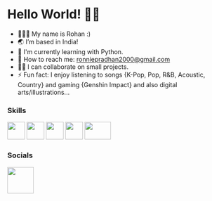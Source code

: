 # Hello World! 👋🏻 

- 🧑🏻‍💻 My name is Rohan :)
- 🌏 I’m based in India!
- 🌱 I'm currently learning with Python.
- 📧 How to reach me: ronniepradhan2000@gmail.com 
- 🤝🏻 I can collaborate on small projects.  
- ⚡ Fun fact: I enjoy listening to songs {K-Pop, Pop, R&B, Acoustic, Country} and gaming {Genshin Impact} and also digital arts/illustrations...

### Skills
<img src="https://user-images.githubusercontent.com/105499295/183478667-6473644d-0082-4674-bd03-8b669201f7cf.jpg" width=40px height=40px>   <img src="https://user-images.githubusercontent.com/105499295/183479459-59638df9-64b9-478b-9596-8a8d90b0d166.png" width=40px height=40px>   <img src="https://user-images.githubusercontent.com/105499295/183479865-2a8a5087-460c-4bef-ac98-c568ed9d0a57.png" width=40px height=40px>   <img src="https://user-images.githubusercontent.com/105499295/183480250-9fa20bca-5d89-4390-a309-e7fd30e063f7.png" width=40px height=40px>   <img src="https://user-images.githubusercontent.com/105499295/183481291-3aece34e-aeb2-4409-a9bd-912423361c20.png" width=60px height=40px>

### Socials
<a href="https://www.instagram.com/ronnie_pradhan_/"><img src="https://user-images.githubusercontent.com/105499295/183482474-b4d5e663-aab9-46d6-969a-dc6f167040de.jpg" width=60px height=60px></a>
